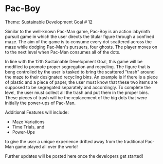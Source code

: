 # Pac-Boy

Theme: Sustainable Development Goal # 12

Similar to the well-known Pac-Man game, Pac-Boy is an action labyrinth pursuit game in which the user directs the titular figure through a confined maze. The aim of the game is to consume every dot scattered across the maze while dodging Pac-Man's pursuers, four ghosts. The player moves on to the next level when Pac-Man consumes all of the dots.

In line with the 12th Sustainable Development Goal, this game will be modified to promote proper segregation and recycling. The figure that is beng controlled by the user is tasked to bring the scattered "trash" around the maze to their designated recycling bins. An example is if there is a piece of plastic and a piece of paper, the user must know that these two items are supposed to be segregated separately and accordingly. To complete the level, the user must collect all the trash and put them in the proper bins. These pieces of trash will be the replacement of the big dots that were initially the power-ups of Pac-Man.

Additional Features will include:
- Maze Variations
- Time Trials, and
- Power-Ups

to give the user a unique experience drifted away from the traditional Pac-Man game played all over the world!


Further updates will be posted here once the developers get started!

